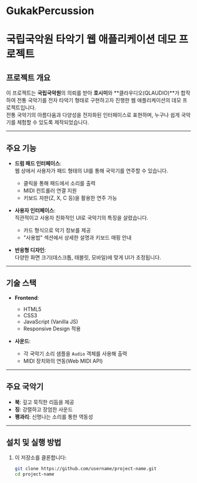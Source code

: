 # GukakPercussion

# 국립국악원 타악기 웹 애플리케이션 데모 프로젝트

## 프로젝트 개요
이 프로젝트는 **국립국악원**의 의뢰를 받아 **호시미**와 **클라우디오(QLAUDIO)**가 합작하여 전통 국악기를 전자 타악기 형태로 구현하고자 진행한 웹 애플리케이션의 데모 프로젝트입니다.  
전통 국악기의 아름다움과 다양성을 전자화된 인터페이스로 표현하며, 누구나 쉽게 국악기를 체험할 수 있도록 제작되었습니다.

---

## 주요 기능

- **드럼 패드 인터페이스**:  
  웹 상에서 사용자가 패드 형태의 UI를 통해 국악기를 연주할 수 있습니다.
  - 클릭을 통해 패드에서 소리를 출력
  - MIDI 컨트롤러 연결 지원
  - 키보드 자판(Z, X, C 등)을 활용한 연주 가능

- **사용자 인터페이스**:  
  직관적이고 사용자 친화적인 UI로 국악기의 특징을 살렸습니다.
  - 카드 형식으로 악기 정보를 제공
  - "사용법" 섹션에서 상세한 설명과 키보드 매핑 안내

- **반응형 디자인**:  
  다양한 화면 크기(데스크톱, 태블릿, 모바일)에 맞게 UI가 조정됩니다.

---

## 기술 스택

- **Frontend**:
  - HTML5
  - CSS3
  - JavaScript (Vanilla JS)
  - Responsive Design 적용

- **사운드**:
  - 각 국악기 소리 샘플을 `Audio` 객체를 사용해 출력
  - MIDI 장치와의 연동(Web MIDI API)

---

## 주요 국악기

- **북**: 깊고 묵직한 리듬을 제공
- **징**: 강렬하고 장엄한 사운드
- **꽹과리**: 신명나는 소리를 통한 역동성

---

## 설치 및 실행 방법

1. 이 저장소를 클론합니다:
   ```bash
   git clone https://github.com/username/project-name.git
   cd project-name
